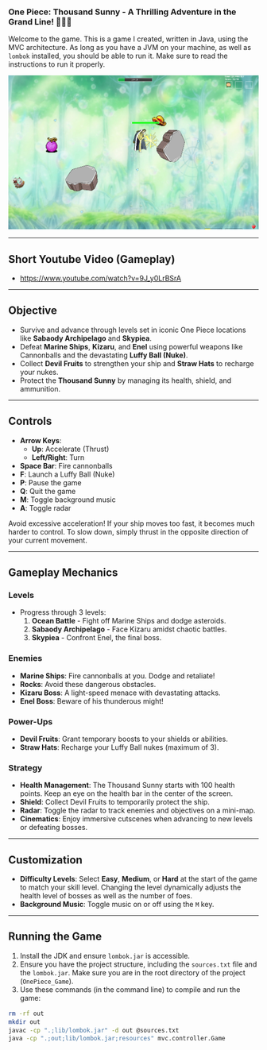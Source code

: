 ### **One Piece: Thousand Sunny - A Thrilling Adventure in the Grand Line!** 🌊🏴‍☠️

Welcome to the game. This is a game I created, written in Java, using the MVC architecture. As long as you have a JVM on your machine, as well as `lombok` installed, you should be able to run it. Make sure to read the instructions to run it properly.


<p align="center">
  <img src="resources/imgs/game.png" alt="Gameplay Screenshot" title="Gameplay Screenshot" width="600">
</p>

---
## **Short Youtube Video (Gameplay)**
- https://www.youtube.com/watch?v=9J_y0LrBSrA
  
--- 

## **Objective**
- Survive and advance through levels set in iconic One Piece locations like **Sabaody Archipelago** and **Skypiea**.
- Defeat **Marine Ships**, **Kizaru**, and **Enel** using powerful weapons like Cannonballs and the devastating **Luffy Ball (Nuke)**.
- Collect **Devil Fruits** to strengthen your ship and **Straw Hats** to recharge your nukes.
- Protect the **Thousand Sunny** by managing its health, shield, and ammunition.

---

## **Controls**
- **Arrow Keys**:
  - **Up**: Accelerate (Thrust)
  - **Left/Right**: Turn
- **Space Bar**: Fire cannonballs
- **F**: Launch a Luffy Ball (Nuke)
- **P**: Pause the game
- **Q**: Quit the game
- **M**: Toggle background music
- **A**: Toggle radar
  
Avoid excessive acceleration! If your ship moves too fast, it becomes much harder to control. To slow down, simply thrust in the opposite direction of your current movement.

---

## **Gameplay Mechanics**

### **Levels**
- Progress through 3 levels:
  1. **Ocean Battle** - Fight off Marine Ships and dodge asteroids.
  2. **Sabaody Archipelago** - Face Kizaru amidst chaotic battles.
  3. **Skypiea** - Confront Enel, the final boss.

### **Enemies**
- **Marine Ships**: Fire cannonballs at you. Dodge and retaliate!
- **Rocks**: Avoid these dangerous obstacles.
- **Kizaru Boss**: A light-speed menace with devastating attacks.
- **Enel Boss**: Beware of his thunderous might!

### **Power-Ups**
- **Devil Fruits**: Grant temporary boosts to your shields or abilities.
- **Straw Hats**: Recharge your Luffy Ball nukes (maximum of 3).

### **Strategy**
- **Health Management**: The Thousand Sunny starts with 100 health points. Keep an eye on the health bar in the center of the screen.
- **Shield**: Collect Devil Fruits to temporarily protect the ship.
- **Radar**: Toggle the radar to track enemies and objectives on a mini-map.
- **Cinematics**: Enjoy immersive cutscenes when advancing to new levels or defeating bosses.

---

## **Customization**
- **Difficulty Levels**: Select **Easy**, **Medium**, or **Hard** at the start of the game to match your skill level. Changing the level dynamically adjusts the health level of bosses as well as the number of foes.
- **Background Music**: Toggle music on or off using the `M` key.

---

## **Running the Game**
1. Install the JDK and ensure `lombok.jar` is accessible.
2. Ensure you have the project structure, including the `sources.txt` file and the `lombok.jar`. Make sure you are in the root directory of the project (`OnePiece_Game`).
3. Use these commands (in the command line) to compile and run the game:

```bash
rm -rf out
mkdir out
javac -cp ".;lib/lombok.jar" -d out @sources.txt
java -cp ".;out;lib/lombok.jar;resources" mvc.controller.Game
